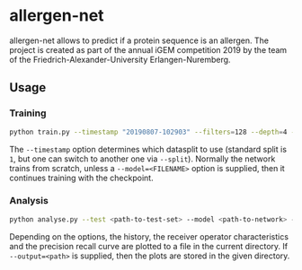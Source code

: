 # allergen-net

allergen-net allows to predict if a protein sequence is an allergen. The project is created as part of
the annual iGEM competition 2019 by the team of the Friedrich-Alexander-University Erlangen-Nuremberg.

## Usage

### Training

```sh
python train.py --timestamp "20190807-102903" --filters=128 --depth=4 --epochs 150
```

The `--timestamp` option determines which datasplit to use (standard split is `1`, but one can switch to another one via `--split`).
Normally the network trains from scratch, unless a `--model=<FILENAME>` option is supplied, then it continues training with the checkpoint.

### Analysis

```sh
python analyse.py --test <path-to-test-set> --model <path-to-network> --acc --loss --roc --pr
```

Depending on the options, the history, the receiver operator characteristics and the precision recall curve are plotted to a file in the current directory. If `--output=<path>` is supplied, then the plots are stored in the given directory.

